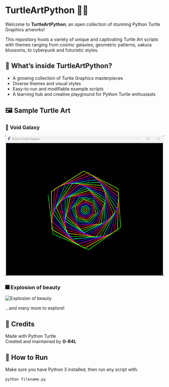 # TurtleArtPython 🐢🎨

Welcome to **TurtleArtPython**, an open collection of stunning Python Turtle Graphics artworks!

This repository hosts a variety of unique and captivating Turtle Art scripts with themes ranging from cosmic galaxies, geometric patterns, sakura blossoms, to cyberpunk and futuristic styles.

## 🎨 What’s inside TurtleArtPython?

- A growing collection of Turtle Graphics masterpieces  
- Diverse themes and visual styles  
- Easy-to-run and modifiable example scripts  
- A learning hub and creative playground for Python Turtle enthusiasts  

## 🖼️ Sample Turtle Art

### 🌌 Void Galaxy  
![Void Galaxy](images/void_galaxy.png)

### 🎆 Explosion of beauty
![Explosion of beauty](images/vg)

…and many more to explore!

## 🙌 Credits
Made with Python Turtle  
Created and maintained by **G-R4L**

## 🚀 How to Run

Make sure you have Python 3 installed, then run any script with:

```bash
python filename.py
